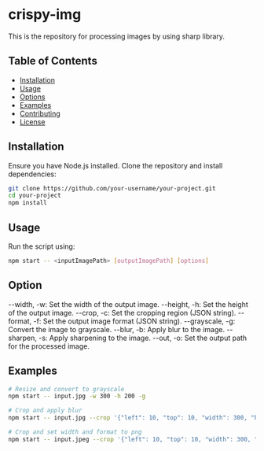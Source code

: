 # crispy-img
This is the repository for processing images by using sharp library.

## Table of Contents

- [Installation](#installation)
- [Usage](#usage)
- [Options](#options)
- [Examples](#examples)
- [Contributing](#contributing)
- [License](#license)

## Installation

Ensure you have Node.js installed. Clone the repository and install dependencies:

```bash
git clone https://github.com/your-username/your-project.git
cd your-project
npm install
```

## Usage

Run the script using:
```bash
npm start -- <inputImagePath> [outputImagePath] [options]
```

## Option

--width, -w: Set the width of the output image.
--height, -h: Set the height of the output image.
--crop, -c: Set the cropping region (JSON string).
--format, -f: Set the output image format (JSON string).
--grayscale, -g: Convert the image to grayscale.
--blur, -b: Apply blur to the image.
--sharpen, -s: Apply sharpening to the image.
--out, -o: Set the output path for the processed image.

## Examples

```bash
# Resize and convert to grayscale
npm start -- input.jpg -w 300 -h 200 -g

# Crop and apply blur
npm start -- input.jpg --crop '{"left": 10, "top": 10, "width": 300, "height": 200}' -b 5 -o output.jpg

# Crop and set width and format to png
npm start -- input.jpeg --crop '{"left": 10, "top": 10, "width": 300, "height": 200}' -w 500 -f '{"id": "png", "quality": 85}' -o t.png
```
